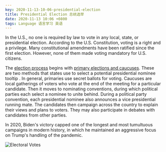 ```yaml
---
key: 2020-11-13-10-06-presidential-election
title: Presidential Election 总统选举
date: 2020-11-13 10:06 +0800
tags: Language 语言学习 英语
---
```


In the U.S., no one is required by law to vote in any local, state, or presidential election. According to the U.S. Constitution, voting is a right and a privilege. Many constitutional amendments have been ratified since the first election. However, none of them made voting mandatory for U.S. citizens.

The [election process](http://www.loc.gov/teachers/classroommaterials/presentationsandactivities/presentations/elections/election-process.html) begins with [primary elections and caucuses](https://www.usa.gov/election#item-37162). These are two methods that states use to select a potential presidential nominee tooltip . In general, primaries use secret ballots for voting. Caucuses are local gatherings of voters who vote at the end of the meeting for a particular candidate. Then it moves to nominating conventions, during which political parties each select a nominee to unite behind. During a political party convention, each presidential nominee also announces a vice presidential running mate. The candidates then campaign across the country to explain their views and plans to voters. They may also participate in debates with candidates from other parties.

In 2020, Biden's victory capped one of the longest and most tumultuous campaigns in modern history, in which he maintained an aggressive focus on Trump's handling of the pandemic.

![Electoral Votes](https://tenetai.com/iclass/el.jpg)

<!--more-->
